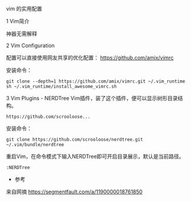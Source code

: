 
vim 的实用配置

1 Vim简介

神器无需解释

2 Vim Configuration

配置可以直接使用网友共享的优化配置：
https://github.com/amix/vimrc

安装命令：
```
git clone --depth=1 https://github.com/amix/vimrc.git ~/.vim_runtime
sh ~/.vim_runtime/install_awesome_vimrc.sh
```

3 Vim Plugins - NERDTree
Vim插件，装了这个插件，便可以显示树形目录结构。
```
https://github.com/scrooloose...
```

安装命令：
```
git clone https://github.com/scrooloose/nerdtree.git ~/.vim/bundle/nerdtree
```

重启Vim，在命令模式下输入NERDTree即可开启目录展示，默认是当前路径。
```
:NERDTree
```

+ 参考

来自网摘 https://segmentfault.com/a/1190000018761850